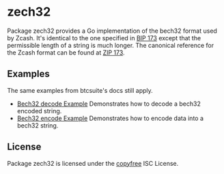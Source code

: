 zech32
==========

Package zech32 provides a Go implementation of the bech32 format used by Zcash.  It's identical to the one specified in [BIP 173](https://github.com/bitcoin/bips/blob/master/bip-0173.mediawiki) except that the permissible length of a string is much longer. The canonical reference for the Zcash format can be found at [ZIP 173](https://zips.z.cash/zip-0173).

## Examples

The same examples from btcsuite's docs still apply.

* [Bech32 decode Example](http://godoc.org/github.com/btcsuite/btcutil/bech32#example-Bech32Decode)
  Demonstrates how to decode a bech32 encoded string.
* [Bech32 encode Example](http://godoc.org/github.com/btcsuite/btcutil/bech32#example-BechEncode)
  Demonstrates how to encode data into a bech32 string.

## License

Package zech32 is licensed under the [copyfree](http://copyfree.org) ISC License.
